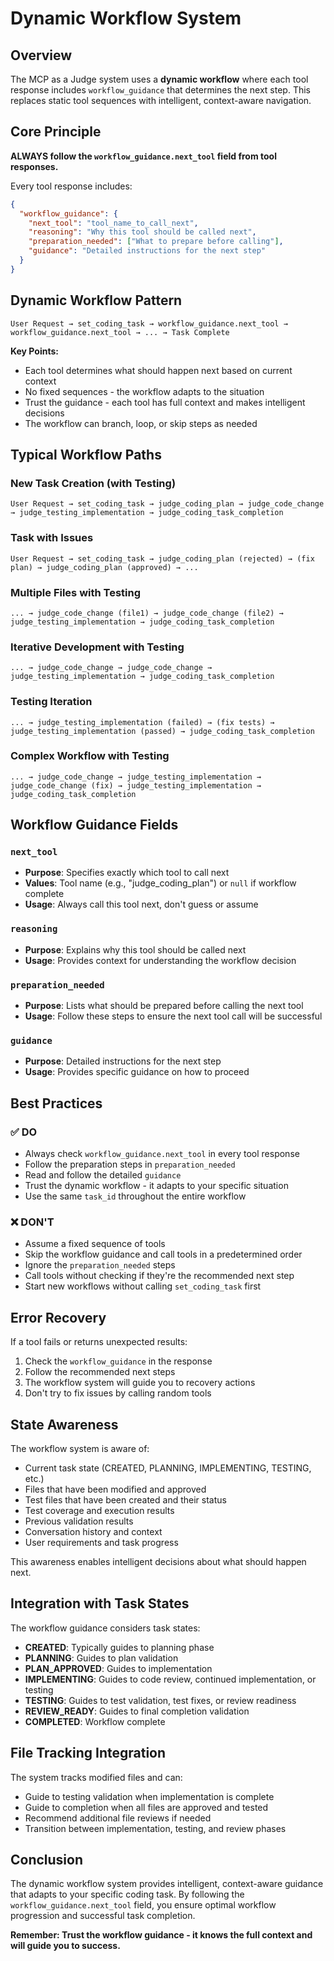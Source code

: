 # Dynamic Workflow System

## Overview

The MCP as a Judge system uses a **dynamic workflow** where each tool response includes `workflow_guidance` that determines the next step. This replaces static tool sequences with intelligent, context-aware navigation.

## Core Principle

**ALWAYS follow the `workflow_guidance.next_tool` field from tool responses.**

Every tool response includes:
```json
{
  "workflow_guidance": {
    "next_tool": "tool_name_to_call_next",
    "reasoning": "Why this tool should be called next",
    "preparation_needed": ["What to prepare before calling"],
    "guidance": "Detailed instructions for the next step"
  }
}
```

## Dynamic Workflow Pattern

```
User Request → set_coding_task → workflow_guidance.next_tool → workflow_guidance.next_tool → ... → Task Complete
```

**Key Points:**
- Each tool determines what should happen next based on current context
- No fixed sequences - the workflow adapts to the situation
- Trust the guidance - each tool has full context and makes intelligent decisions
- The workflow can branch, loop, or skip steps as needed

## Typical Workflow Paths

### New Task Creation (with Testing)
```
User Request → set_coding_task → judge_coding_plan → judge_code_change → judge_testing_implementation → judge_coding_task_completion
```

### Task with Issues
```
User Request → set_coding_task → judge_coding_plan (rejected) → (fix plan) → judge_coding_plan (approved) → ...
```

### Multiple Files with Testing
```
... → judge_code_change (file1) → judge_code_change (file2) → judge_testing_implementation → judge_coding_task_completion
```

### Iterative Development with Testing
```
... → judge_code_change → judge_code_change → judge_testing_implementation → judge_coding_task_completion
```

### Testing Iteration
```
... → judge_testing_implementation (failed) → (fix tests) → judge_testing_implementation (passed) → judge_coding_task_completion
```

### Complex Workflow with Testing
```
... → judge_code_change → judge_testing_implementation → judge_code_change (fix) → judge_testing_implementation → judge_coding_task_completion
```

## Workflow Guidance Fields

### `next_tool`
- **Purpose**: Specifies exactly which tool to call next
- **Values**: Tool name (e.g., "judge_coding_plan") or `null` if workflow complete
- **Usage**: Always call this tool next, don't guess or assume

### `reasoning`
- **Purpose**: Explains why this tool should be called next
- **Usage**: Provides context for understanding the workflow decision

### `preparation_needed`
- **Purpose**: Lists what should be prepared before calling the next tool
- **Usage**: Follow these steps to ensure the next tool call will be successful

### `guidance`
- **Purpose**: Detailed instructions for the next step
- **Usage**: Provides specific guidance on how to proceed

## Best Practices

### ✅ DO
- Always check `workflow_guidance.next_tool` in every tool response
- Follow the preparation steps in `preparation_needed`
- Read and follow the detailed `guidance`
- Trust the dynamic workflow - it adapts to your specific situation
- Use the same `task_id` throughout the entire workflow

### ❌ DON'T
- Assume a fixed sequence of tools
- Skip the workflow guidance and call tools in a predetermined order
- Ignore the `preparation_needed` steps
- Call tools without checking if they're the recommended next step
- Start new workflows without calling `set_coding_task` first

## Error Recovery

If a tool fails or returns unexpected results:
1. Check the `workflow_guidance` in the response
2. Follow the recommended next steps
3. The workflow system will guide you to recovery actions
4. Don't try to fix issues by calling random tools

## State Awareness

The workflow system is aware of:
- Current task state (CREATED, PLANNING, IMPLEMENTING, TESTING, etc.)
- Files that have been modified and approved
- Test files that have been created and their status
- Test coverage and execution results
- Previous validation results
- Conversation history and context
- User requirements and task progress

This awareness enables intelligent decisions about what should happen next.

## Integration with Task States

The workflow guidance considers task states:
- **CREATED**: Typically guides to planning phase
- **PLANNING**: Guides to plan validation
- **PLAN_APPROVED**: Guides to implementation
- **IMPLEMENTING**: Guides to code review, continued implementation, or testing
- **TESTING**: Guides to test validation, test fixes, or review readiness
- **REVIEW_READY**: Guides to final completion validation
- **COMPLETED**: Workflow complete

## File Tracking Integration

The system tracks modified files and can:
- Guide to testing validation when implementation is complete
- Guide to completion when all files are approved and tested
- Recommend additional file reviews if needed
- Transition between implementation, testing, and review phases

## Conclusion

The dynamic workflow system provides intelligent, context-aware guidance that adapts to your specific coding task. By following the `workflow_guidance.next_tool` field, you ensure optimal workflow progression and successful task completion.

**Remember: Trust the workflow guidance - it knows the full context and will guide you to success.**
